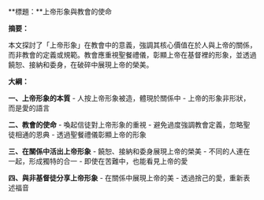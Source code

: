 **標題：**上帝形象與教會的使命

**摘要：**

本文探討了「上帝形象」在教會中的意義，強調其核心價值在於人與上帝的關係，而非教會的定義或規範。教會應重視聖餐禮儀，彰顯上帝在基督裡的形象，並透過饒恕、接納和委身，在破碎中展現上帝的榮美。

**大綱：**

**一、上帝形象的本質**
    - 人按上帝形象被造，體現於關係中
    - 上帝的形象非形狀，而是愛的語言

**二、教會的使命**
    - 喚起信徒對上帝形象的重視
    - 避免過度強調教會定義，忽略聖徒相通的恩典
    - 透過聖餐禮儀彰顯上帝的形象

**三、在關係中活出上帝形象**
    - 饒恕、接納和委身展現上帝的榮美
    - 不同的人連在一起，形成獨特的合一
    - 即使在苦難中，也能看見上帝的愛

**四、與非基督徒分享上帝形象**
    - 在關係中展現上帝的美
    - 透過捨己的愛，重新表述福音